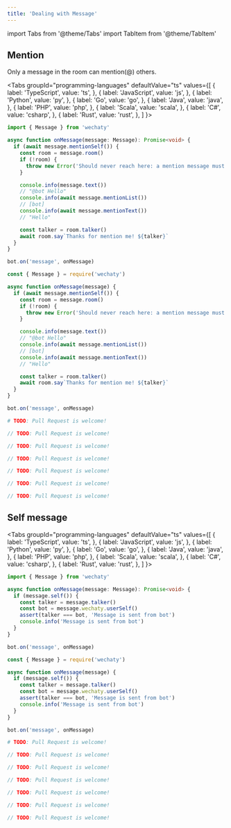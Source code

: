 ```yaml
---
title: 'Dealing with Message'
---
```


import Tabs from '@theme/Tabs'
import TabItem from '@theme/TabItem'

## Mention

Only a message in the room can mention(@) others.

<Tabs
  groupId="programming-languages"
  defaultValue="ts"
  values={[
    { label: 'TypeScript',  value: 'ts', },
    { label: 'JavaScript',  value: 'js', },
    { label: 'Python',      value: 'py', },
    { label: 'Go',          value: 'go', },
    { label: 'Java',        value: 'java', },
    { label: 'PHP',         value: 'php', },
    { label: 'Scala',       value: 'scala', },
    { label: 'C#',          value: 'csharp', },
    { label: 'Rust',        value: 'rust', },
  ]
}>

<TabItem value="ts">

```ts
import { Message } from 'wechaty'

async function onMessage(message: Message): Promise<void> {
  if (await message.mentionSelf()) {
    const room = message.room()
    if (!room) {
      throw new Error('Should never reach here: a mention message must in a room')
    }

    console.info(message.text())
    // "@bot Hello"
    console.info(await message.mentionList())
    // [bot]
    console.info(await message.mentionText())
    // "Hello"

    const talker = room.talker()
    await room.say`Thanks for mention me! ${talker}`
  }
}

bot.on('message', onMessage)
```

</TabItem>
<TabItem value="js">

```js
const { Message } = require('wechaty')

async function onMessage(message) {
  if (await message.mentionSelf()) {
    const room = message.room()
    if (!room) {
      throw new Error('Should never reach here: a mention message must in a room')
    }

    console.info(message.text())
    // "@bot Hello"
    console.info(await message.mentionList())
    // [bot]
    console.info(await message.mentionText())
    // "Hello"

    const talker = room.talker()
    await room.say`Thanks for mention me! ${talker}`
  }
}

bot.on('message', onMessage)
```

</TabItem>
<TabItem value="py">

```py
# TODO: Pull Request is welcome!
```

</TabItem>
<TabItem value="go">

```go
// TODO: Pull Request is welcome!
```

</TabItem>
<TabItem value="java">

```java
// TODO: Pull Request is welcome!
```

</TabItem>
<TabItem value="php">

```php
// TODO: Pull Request is welcome!
```

</TabItem>
<TabItem value="scala">

```scala
// TODO: Pull Request is welcome!
```

</TabItem>
<TabItem value="csharp">

```csharp
// TODO: Pull Request is welcome!
```

</TabItem>
<TabItem value="rust">

```rust
// TODO: Pull Request is welcome!
```

</TabItem>
</Tabs>

## Self message

<Tabs
  groupId="programming-languages"
  defaultValue="ts"
  values={[
    { label: 'TypeScript',  value: 'ts', },
    { label: 'JavaScript',  value: 'js', },
    { label: 'Python',      value: 'py', },
    { label: 'Go',          value: 'go', },
    { label: 'Java',        value: 'java', },
    { label: 'PHP',         value: 'php', },
    { label: 'Scala',       value: 'scala', },
    { label: 'C#',          value: 'csharp', },
    { label: 'Rust',        value: 'rust', },
  ]
}>

<TabItem value="ts">

```ts
import { Message } from 'wechaty'

async function onMessage(message: Message): Promise<void> {
  if (message.self()) {
    const talker = message.talker()
    const bot = message.wechaty.userSelf()
    assert(talker === bot, 'Message is sent from bot')
    console.info('Message is sent from bot')
  }
}

bot.on('message', onMessage)
```

</TabItem>
<TabItem value="js">

```js
const { Message } = require('wechaty')

async function onMessage(message) {
  if (message.self()) {
    const talker = message.talker()
    const bot = message.wechaty.userSelf()
    assert(talker === bot, 'Message is sent from bot')
    console.info('Message is sent from bot')
  }
}

bot.on('message', onMessage)
```

</TabItem>
<TabItem value="py">

```py
# TODO: Pull Request is welcome!
```

</TabItem>
<TabItem value="go">

```go
// TODO: Pull Request is welcome!
```

</TabItem>
<TabItem value="java">

```java
// TODO: Pull Request is welcome!
```

</TabItem>
<TabItem value="php">

```php
// TODO: Pull Request is welcome!
```

</TabItem>
<TabItem value="scala">

```scala
// TODO: Pull Request is welcome!
```

</TabItem>
<TabItem value="csharp">

```csharp
// TODO: Pull Request is welcome!
```

</TabItem>
<TabItem value="rust">

```rust
// TODO: Pull Request is welcome!
```

</TabItem>
</Tabs>
